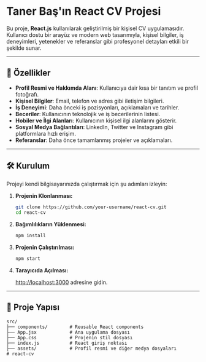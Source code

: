 # Taner Baş'ın React CV Projesi

Bu proje, **React.js** kullanılarak geliştirilmiş bir kişisel CV uygulamasıdır. Kullanıcı dostu bir arayüz ve modern web tasarımıyla, kişisel bilgiler, iş deneyimleri, yetenekler ve referanslar gibi profesyonel detayları etkili bir şekilde sunar.

---

## 🚀 Özellikler

* **Profil Resmi ve Hakkımda Alanı**: Kullanıcıya dair kısa bir tanıtım ve profil fotoğrafı.
* **Kişisel Bilgiler**: Email, telefon ve adres gibi iletişim bilgileri.
* **İş Deneyimi**: Daha önceki iş pozisyonları, açıklamaları ve tarihler.
* **Beceriler**: Kullanıcının teknolojik ve iş becerilerinin listesi.
* **Hobiler ve İlgi Alanları**: Kullanıcının kişisel ilgi alanlarını gösterir.
* **Sosyal Medya Bağlantıları**: LinkedIn, Twitter ve Instagram gibi platformlara hızlı erişim.
* **Referanslar**: Daha önce tamamlanmış projeler ve açıklamaları.

---

## 🛠️ Kurulum

Projeyi kendi bilgisayarınızda çalıştırmak için şu adımları izleyin:

1. **Projenin Klonlanması:**

    ```bash
    git clone https://github.com/your-username/react-cv.git
    cd react-cv
    ```

2. **Bağımlılıkların Yüklenmesi:**

    ```bash
    npm install
    ```

3. **Projenin Çalıştırılması:**

    ```bash
    npm start
    ```

4. **Tarayıcıda Açılması:**

    [http://localhost:3000](http://localhost:3000) adresine gidin.

---

## 📂 Proje Yapısı

```plaintext
src/
├── components/        # Reusable React components
├── App.jsx            # Ana uygulama dosyası
├── App.css            # Projenin stil dosyası
├── index.js           # React giriş noktası
├── assets/            # Profil resmi ve diğer medya dosyaları
# react-cv
